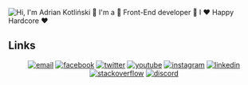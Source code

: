 ![Hi, I'm Adrian Kotliński 👋 I'm a 🚀 Front-End developer 🚀 I ❤️ Happy Hardcore ❤️](https://github.com/Kotlinski95/Kotlinski95/raw/main/assets/github.gif)

<!--
how to make this gif ?

I made my with https://codesandbox.io/s/github-profile-2ijk7
Then i recorded my screen to gif on Mac with Quicktime and https://gist.github.com/tskaggs/6394639
-->

## Links

<p align="center">
  <a href="mailto:kotlinski95@gmail.com"><img src="https://img.icons8.com/color/96/000000/gmail.png" alt="email"/></a>
  <a href="https://www.facebook.com/adrian.kotlinski.9"><img src="https://img.icons8.com/color/96/000000/facebook.png" alt="facebook"/></a>
  <a href="https://twitter.com/AdiKotlinski"><img src="https://img.icons8.com/color/96/000000/twitter-squared.png" alt="twitter"/></a>
  <a href="https://www.youtube.com/channel/UCE8zn9eI9FIfAVI9LeIruhQ"><img src="https://img.icons8.com/color/96/000000/youtube.png" alt="youtube"/></a>
  <a href="https://www.instagram.com/adriankotlinski/"><img src="https://img.icons8.com/color/96/000000/instagram-new.png" alt="instagram"/></a>
  <a href="https://www.linkedin.com/in/adriankotlinski/"><img src="https://img.icons8.com/color/96/000000/linkedin.png" alt="linkedin"/></a>
  <a href="https://stackoverflow.com/users/14393655/adrian-kotli%c5%84ski"><img src="https://img.icons8.com/color/96/000000/stackoverflow.png" alt="stackoverflow"/></a>
  <a href="mailto:AdrianDev#9804"><img src="https://img.icons8.com/color/96/000000/discord-logo.png" alt="discord"/></a>
</p>

<!-- <p  align="center">
  <img src="https://visitor-badge.glitch.me/badge?page_id=matyo91.matyo91" alt="visitor badge"/>
</p> -->
